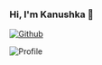 ### Hi, I'm Kanushka 👋
<!--
- 🔭 I’m currently working on ...
- 🌱 I’m currently learning ...
- 👯 I’m looking to collaborate on ...
- 🤔 I’m looking for help with ...
- 💬 Ask me about ...
- 📫 How to reach me: ...
- 😄 Pronouns: ...
- ⚡ Fun fact: ...
-->

[![Github](https://img.shields.io/github/followers/kanushka?label=Follow&style=social)](https://github.com/kanushka) 

![Profile](http://github-profile-summary-cards.vercel.app/api/cards/profile-details?username=kanushka&theme=github)


<!-- ![Commits](http://github-profile-summary-cards.vercel.app/api/cards/most-commit-language?username=kanushka&theme=github) -->
